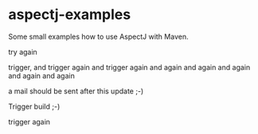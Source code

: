 aspectj-examples
================

Some small examples how to use AspectJ with Maven.

try again

trigger, and trigger again and trigger again and again and again and again and again and again

a mail should be sent after this update ;-)

Trigger build ;-)

trigger again
